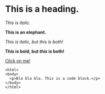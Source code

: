 # This is a heading.

*This is italic.*

**This is an elephant.**

*This is italic, but _this_ is both!*

**This is bold, but _this_ is both!**

[Click on me!](http://yahoo.com)

```
<html>
<body>
  <p>Bla bla bla. This is a code block.</p>
</body>
</html>
```

